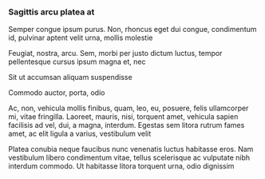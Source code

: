 ### Sagittis arcu platea at

Semper congue ipsum purus. Non, rhoncus eget dui congue, condimentum id, pulvinar aptent velit urna, mollis molestie

Feugiat, nostra, arcu. Sem, morbi per justo dictum luctus, tempor pellentesque cursus ipsum magna et, nec

Sit ut accumsan aliquam suspendisse

Commodo auctor, porta, odio

Ac, non, vehicula mollis finibus, quam, leo, eu, posuere, felis ullamcorper mi, vitae fringilla. Laoreet, mauris, nisi, torquent amet, vehicula sapien facilisis ad vel, dui, a magna, interdum. Egestas sem litora rutrum fames amet, ac elit ligula a varius, vestibulum velit

Platea conubia neque faucibus nunc venenatis luctus habitasse eros. Nam vestibulum libero condimentum vitae, tellus scelerisque ac vulputate nibh interdum commodo. Ut habitasse litora torquent urna, odio dignissim


